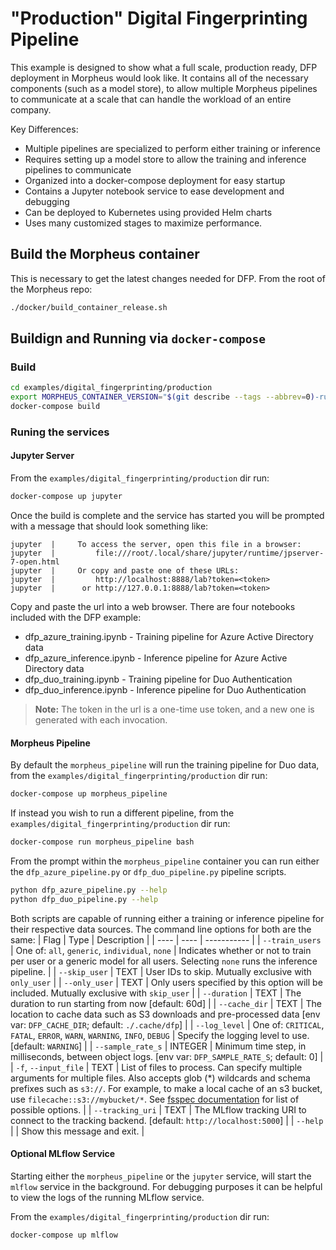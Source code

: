 # "Production" Digital Fingerprinting Pipeline

This example is designed to show what a full scale, production ready, DFP deployment in Morpheus would look like. It contains all of the necessary components (such as a model store), to allow multiple Morpheus pipelines to communicate at a scale that can handle the workload of an entire company.

Key Differences:
 * Multiple pipelines are specialized to perform either training or inference
 * Requires setting up a model store to allow the training and inference pipelines to communicate
 * Organized into a docker-compose deployment for easy startup
 * Contains a Jupyter notebook service to ease development and debugging
 * Can be deployed to Kubernetes using provided Helm charts
 * Uses many customized stages to maximize performance.

## Build the Morpheus container
This is necessary to get the latest changes needed for DFP. From the root of the Morpheus repo:
```bash
./docker/build_container_release.sh
```

## Buildign and Running via `docker-compose`
### Build
```bash
cd examples/digital_fingerprinting/production
export MORPHEUS_CONTAINER_VERSION="$(git describe --tags --abbrev=0)-runtime"
docker-compose build
```

### Runing the services
#### Jupyter Server
From the `examples/digital_fingerprinting/production` dir run:
```bash
docker-compose up jupyter
```

Once the build is complete and the service has started you will be prompted with a message that should look something like:
```
jupyter  |     To access the server, open this file in a browser:
jupyter  |         file:///root/.local/share/jupyter/runtime/jpserver-7-open.html
jupyter  |     Or copy and paste one of these URLs:
jupyter  |         http://localhost:8888/lab?token=<token>
jupyter  |      or http://127.0.0.1:8888/lab?token=<token>
```

Copy and paste the url into a web browser. There are four notebooks included with the DFP example:
* dfp_azure_training.ipynb - Training pipeline for Azure Active Directory data
* dfp_azure_inference.ipynb - Inference pipeline for Azure Active Directory data
* dfp_duo_training.ipynb - Training pipeline for Duo Authentication
* dfp_duo_inference.ipynb - Inference pipeline for Duo Authentication

> **Note:** The token in the url is a one-time use token, and a new one is generated with each invocation.

#### Morpheus Pipeline
By default the `morpheus_pipeline` will run the training pipeline for Duo data, from the `examples/digital_fingerprinting/production` dir run:
```bash
docker-compose up morpheus_pipeline
```

If instead you wish to run a different pipeline, from the `examples/digital_fingerprinting/production` dir run:
```bash
docker-compose run morpheus_pipeline bash
```

From the prompt within the `morpheus_pipeline` container you can run either the `dfp_azure_pipeline.py` or `dfp_duo_pipeline.py` pipeline scripts.
```bash
python dfp_azure_pipeline.py --help
python dfp_duo_pipeline.py --help
```

Both scripts are capable of running either a training or inference pipeline for their respective data sources. The command line options for both are the same:
| Flag | Type | Description |
| ---- | ---- | ----------- |
| `--train_users` | One of: `all`, `generic`, `individual`, `none` | Indicates whether or not to train per user or a generic model for all users. Selecting `none` runs the inference pipeline. |
| `--skip_user` | TEXT | User IDs to skip. Mutually exclusive with `only_user` |
| `--only_user` | TEXT | Only users specified by this option will be included. Mutually exclusive with `skip_user` |
| `--duration` | TEXT | The duration to run starting from now [default: 60d] |
| `--cache_dir` | TEXT | The location to cache data such as S3 downloads and pre-processed data  [env var: `DFP_CACHE_DIR`; default: `./.cache/dfp`] |
| `--log_level` | One of: `CRITICAL`, `FATAL`, `ERROR`, `WARN`, `WARNING`, `INFO`, `DEBUG` | Specify the logging level to use.  [default: `WARNING`] |
| `--sample_rate_s` | INTEGER | Minimum time step, in milliseconds, between object logs.  [env var: `DFP_SAMPLE_RATE_S`; default: 0] |
| `-f`, `--input_file` | TEXT | List of files to process. Can specify multiple arguments for multiple files. Also accepts glob (*) wildcards and schema prefixes such as `s3://`. For example, to make a local cache of an s3 bucket, use `filecache::s3://mybucket/*`. See [fsspec documentation](https://filesystem-spec.readthedocs.io/en/latest/api.html?highlight=open_files#fsspec.open_files) for list of possible options. |
| `--tracking_uri` | TEXT | The MLflow tracking URI to connect to the tracking backend. [default: `http://localhost:5000`] |
| `--help` | | Show this message and exit. |


#### Optional MLflow Service
Starting either the `morpheus_pipeline` or the `jupyter` service, will start the `mlflow` service in the background.  For debugging purposes it can be helpful to view the logs of the running MLflow service.

From the `examples/digital_fingerprinting/production` dir run:
```bash
docker-compose up mlflow
```
